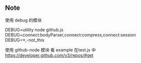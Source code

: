 ## Note

使用 debug 的模块

DEBUG=utility node github.js
DEBUG=connect:bodyParser,connect:compress,connect:session
DEBUG=*,-not_this


使用 github-node 模块
看 example 在<Module>test.js 中
https://developer.github.com/v3/repos/#get
